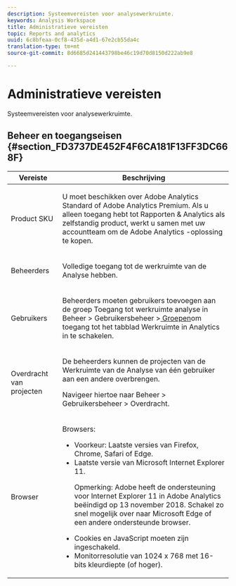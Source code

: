 ```yaml
---
description: Systeemvereisten voor analysewerkruimte.
keywords: Analysis Workspace
title: Administratieve vereisten
topic: Reports and analytics
uuid: 6c8bfeaa-0cf8-435d-a4d1-67e2cb55da4c
translation-type: tm+mt
source-git-commit: 8d6685d241443798be46c19d70d8150d222ab9e8

---
```



# Administratieve vereisten

Systeemvereisten voor analysewerkruimte.

## Beheer en toegangseisen {#section_FD3737DE452F4F6CA181F13FF3DC668F}

<table id="table_3065772701A64D4EB5F175100A60F284"> 
 <thead> 
  <tr> 
   <th colname="col1" class="entry"> Vereiste </th> 
   <th colname="col2" class="entry"> Beschrijving </th> 
  </tr>
 </thead>
 <tbody> 
  <tr> 
   <td colname="col1"> Product SKU </td> 
   <td colname="col2"> <p> U moet beschikken over <span class="keyword"> Adobe Analytics Standard</span> of <span class="keyword"> Adobe Analytics</span> Premium. Als u alleen toegang hebt tot Rapporten &amp; Analytics als zelfstandig product, werkt u samen met uw accountteam om de <span class="keyword"> Adobe Analytics</span> -oplossing te kopen. </p> </td> 
  </tr> 
  <tr> 
   <td colname="col1"> Beheerders </td> 
   <td colname="col2"> <p>Volledige toegang tot de werkruimte van de Analyse hebben. </p> </td> 
  </tr> 
  <tr> 
   <td colname="col1"> Gebruikers </td> 
   <td colname="col2"> <p>Beheerders moeten gebruikers toevoegen aan de groep Toegang tot <span class="uicontrol"> werkruimte</span> analyse in <span class="uicontrol"> Beheer</span> &gt; <span class="uicontrol"> Gebruikersbeheer</span> &gt;<a href="https://docs.adobe.com/content/help/en/analytics/admin/user-product-management/user-groups/groups.html"  > Groepen</a>om toegang tot het tabblad Werkruimte in Analytics in te schakelen. </p> </td> 
  </tr> 
  <tr> 
   <td colname="col1"> Overdracht van projecten </td> 
   <td colname="col2"> <p>De beheerders kunnen de projecten van de Werkruimte <span class="wintitle"> van de</span> Analyse van één gebruiker aan een andere overbrengen. </p> <p>Navigeer hiertoe naar <span class="uicontrol"> Beheer</span> &gt; <span class="uicontrol"> Gebruikersbeheer</span> &gt; <span class="uicontrol"> Overdracht</span>. </p> </td> 
  </tr> 
  <tr> 
   <td colname="col1"> Browser </td> 
   <td colname="col2"> <p> Browsers: </p> 
    <ul id="ul_B10D000F38DC44F68E2909B483E58FE0"> 
     <li id="li_5A905B0F5342443B96433FDBB1015CA9">Voorkeur: Laatste versies van Firefox, Chrome, Safari of Edge. </li> 
     <li id="li_75D6560CE77748B6B2A794B374E3C6F8"> Laatste versie van Microsoft Internet Explorer 11. <p> Opmerking:  Adobe heeft de ondersteuning voor Internet Explorer 11 in Adobe Analytics beëindigd op 13 november 2018. Schakel zo snel mogelijk over naar Microsoft Edge of een andere ondersteunde browser.</p> </li> 
    </ul> 
    <ul id="ul_74DD135CDAEF40A28DCCE927212B4163"> 
     <li id="li_385DCC2B725E4FDBAE75F57E96889B2E"> Cookies en JavaScript moeten zijn ingeschakeld. </li> 
     <li id="li_AE8D64267EC74C5290CB5793FB0C04D1">Monitorresolutie van 1024 x 768 met 16-bits kleurdiepte (of hoger). </li> 
    </ul> </td> 
  </tr> 
 </tbody> 
</table>

